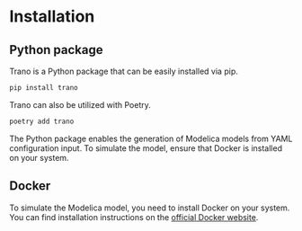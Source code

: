 # Installation
## Python package

Trano is a Python package that can be easily installed via pip.

 
```bash
pip install trano
```
            

Trano can also be utilized with Poetry.

 
```bash
poetry add trano
```
            

The Python package enables the generation of Modelica models from YAML configuration input. To simulate the model, ensure that Docker is installed on your system.

## Docker

To simulate the Modelica model, you need to install Docker on your system. You can find installation instructions on the [official Docker website](https://docs.docker.com/engine/install/).


